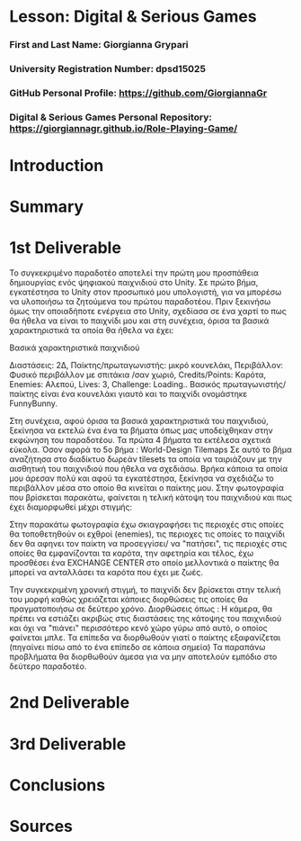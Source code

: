 # Lesson: Digital & Serious Games

### First and Last Name: Giorgianna Grypari
### University Registration Number: dpsd15025
### GitHub Personal Profile: https://github.com/GiorgiannaGr
### Digital & Serious Games Personal Repository: https://giorgiannagr.github.io/Role-Playing-Game/

# Introduction

# Summary


# 1st Deliverable
Το συγκεκριμένο παραδοτέο αποτελεί την πρώτη μου προσπάθεια δημιουργίας ενός ψηφιακού παιχνιδιού στο Unity. 
Σε πρώτο βήμα, εγκατέστησα το Unity στον προσωπικό μου υπολογιστή, για να μπορέσω να υλοποιήσω τα ζητούμενα του πρώτου παραδοτέου.
Πριν ξεκινήσω όμως την οποιαδήποτε ενέργεια στο Unity, σχεδίασα σε ένα χαρτί το πως θα ήθελα να είναι το παιχνίδι μου 
και στη συνέχεια, όρισα τα βασικά χαρακτηριστικά τα οποία θα ήθελα να έχει:

Βασικά χαρακτηριστικά παιχνιδιού

Διαστάσεις: 2Δ,
Παίκτης/πρωταγωνιστής: μικρό κουνελάκι,
Περιβάλλον: Φυσικό περιβάλλον με σπιτάκια /σαν χωριό,
Credits/Points: Καρότα,
Enemies: Αλεπού, 
Lives: 3,
Challenge: Loading..
Βασικός πρωταγωνιστής/παίκτης είναι ένα κουνελάκι γιαυτό και το παιχνίδι ονομάστηκε FunnyBunny.

Στη συνέχεια, αφού όρισα τα βασικά χαρακτηριστικά του παιχνιδιού, ξεκίνησα να εκτελώ ένα ένα τα βήματα όπως μας υποδείχθηκαν στην εκφώνηση του παραδοτέου. 
Τα πρώτα 4 βήματα τα εκτέλεσα σχετικά εύκολα.
Όσον αφορά το 5ο βήμα : World-Design Tilemaps
Σε αυτό το βήμα αναζήτησα στο διαδίκτυο δωρεάν tilesets τα οποία να ταιριάζουν με την αισθητική του παιχνιδιού που ήθελα να σχεδιάσω. Βρήκα κάποια τα οποία μου άρεσαν πολύ και αφού τα εγκατέστησα, ξεκίνησα να σχεδιάζω το περιβάλλον μέσα στο οποίο θα κινείται ο παίκτης μου. Στην φωτογραφία που βρίσκεται παρακάτω, φαίνεται η τελική κάτοψη του παιχνιδιού και πως έχει διαμορφωθεί μέχρι στιγμής:



Στην παρακάτω φωτογραφία έχω σκιαγραφήσει τις περιοχές στις οποίες θα τοποθετηθούν οι εχθροί (enemies), τις περιοχες τις οποίες το παιχνίδι δεν θα αφηνει τον παίκτη
να προσεγγίσει/ να "πατήσει", τις περιοχές στις οποίες θα εμφανίζονται τα καρότα, την αφετηρία και τέλος, έχω προσθέσει ένα EXCHANGE CENTER στο οποίο μελλοντικά ο παίκτης θα μπορεί να ανταλλάσει τα καρότα που έχει με ζωές. 



Την συγκεκριμένη χρονική στιγμή, το παιχνίδι δεν βρίσκεται στην τελική του μορφή καθώς χρειάζεται κάποιες διορθώσεις τις οποίες θα πραγματοποιήσω σε δεύτερο χρόνο. 
Διορθώσεις όπως :
Η κάμερα, θα πρέπει να εστιάζει ακριβώς στις διαστάσεις της κάτοψης του παιχνιδιού και όχι να "πιάνει" περισσότερο κενό χώρο γύρω από αυτό, ο οποίος φαίνεται μπλε.
Τα επίπεδα να διορθωθούν γιατί ο παίκτης εξαφανίζεται (πηγαίνει πίσω από το ένα επίπεδο σε κάποια σημεία)
Τα παραπάνω προβλήματα θα διορθωθούν άμεσα για να μην αποτελούν εμπόδιο στο δεύτερο παραδοτέο.
# 2nd Deliverable


# 3rd Deliverable 


# Conclusions


# Sources
